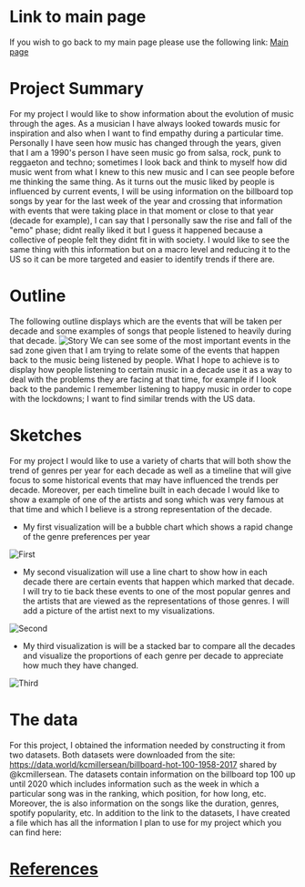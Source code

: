 # Link to main page
If you wish to go back to my main page please use the following link:
[Main page](https://oscardavidmi.github.io/Benavides-portfolio/)
# Project Summary
For my project I would like to show information about the evolution of music through the ages. As a musician I have always looked towards music for inspiration and also
when I want to find empathy during a particular time. Personally I have seen how music has changed through the years, given that I am a 1990's person I have seen 
music go from salsa, rock, punk to reggaeton and techno; sometimes I look back and think to myself how did music went from what I knew to this new music and I can see 
people before me thinking the same thing. 
As it turns out the music liked by people is influenced by current events, I will be using information on the billboard top songs by year for the last week of the year 
and crossing that information with events that were taking place in that moment or close to that year (decade for example), I can say that I personally saw the rise
and fall of the "emo" phase; didnt really liked it but I guess it happened because a collective of people felt they didnt fit in with society. I would like to see
the same thing with this information but on a macro level and reducing it to the US so it can be more targeted and easier to identify trends if there are.

# Outline
The following outline displays which are the events that will be taken per decade and some examples of songs that people listened to heavily during that decade.
![Story](https://oscardavidmi.github.io/Benavides-portfolio/Story%20arc.jpeg?raw=true)
We can see some of the most important events in the sad zone given that I am trying to relate some of the events that happen back to the music being listened by people. 
What I hope to achieve is to display how people listening to certain music in a decade use it as a way to deal with the problems they are facing at that time, for 
example if I look back to the pandemic I remember listening to happy music in order to cope with the lockdowns; I want to find similar trends with the US data.

# Sketches
For my project I would like to use a variety of charts that will both show the trend of genres per year for each decade as well as a timeline that will give focus to 
some historical events that may have influenced the trends per decade. Moreover, per each timeline built in each decade I would like to show a example of one of the 
artists and song which was very famous at that time and which I believe is a strong representation of the decade.

- My first visualization will be a bubble chart which shows a rapid change of the genre preferences per year

![First](https://oscardavidmi.github.io/Benavides-portfolio/First_bubble.jpeg?raw=true)


- My second visualization will use a line chart to show how in each decade there are certain events that happen which marked that decade. I will try to tie back these events to one of the most popular genres and the artists that are viewed as the representations of those genres. I will add a picture of the artist next to my visualizations.

![Second](https://oscardavidmi.github.io/Benavides-portfolio/Second_history2.jpeg?raw=true)


- My third visualization is will be a stacked bar to compare all the decades and visualize the proportions of each genre per decade to appreciate how much they have changed.

![Third](https://oscardavidmi.github.io/Benavides-portfolio/Third_different.jpeg?raw=true)


# The data
For this project, I obtained the information needed by constructing it from two datasets. Both datasets were downloaded from the site: 
https://data.world/kcmillersean/billboard-hot-100-1958-2017  shared by @kcmillersean. The datasets contain information on the billboard top 100 up until 2020 which 
includes information such as the week in which a particular song was in the ranking, which position, for how long, etc. Moreover, the is also information on the songs 
like the duration, genres, spotify popularity, etc.
In addition to the link to the datasets, I have created a file which has all the information I plan to use for my project which you can find here:

<a href="Data" target="https://oscardavidmi.github.io/Benavides-portfolio/Music_Evolution.xlsx" />



# References
